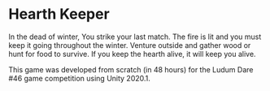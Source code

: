 # Hearth Keeper
In the dead of winter, You strike your last match. The fire is lit and you must keep it going throughout the winter. Venture outside and gather wood or hunt for food to survive. If you keep the hearth alive, it will keep you alive.

This game was developed from scratch (in 48 hours) for the Ludum Dare #46 game competition using Unity 2020.1.
